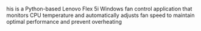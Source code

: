 his is a Python-based Lenovo Flex 5i Windows fan control application that monitors CPU temperature and automatically adjusts fan speed to maintain optimal performance and prevent overheating
